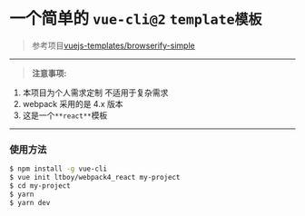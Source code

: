 # 一个简单的 `vue-cli@2` `template模板`

> 参考项目[vuejs-templates/browserify-simple](https://github.com/vuejs-templates/browserify-simple)

---

> **注意事项:**

1. 本项目为个人需求定制 不适用于复杂需求
2. webpack 采用的是 4.x 版本
3. 这是一个`**react**`模板

---

### 使用方法

```bash
$ npm install -g vue-cli
$ vue init ltboy/webpack4_react my-project
$ cd my-project
$ yarn
$ yarn dev
```
